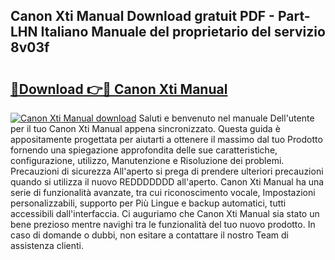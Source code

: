 ## Canon Xti Manual Download gratuit PDF - Part-LHN Italiano Manuale del proprietario del servizio 8v03f

# <h2><a href="http://dfesqu.blite.top/?on=Canon+Xti+Manual">🔗Download 👉🔴 Canon Xti Manual</a></h2>

[![Canon Xti Manual download](https://i.imgur.com/lujVjoI.png)](http://dfesqu.blite.top/?on=Canon+Xti+Manual)
Saluti e benvenuto nel manuale Dell'utente per il tuo Canon Xti Manual appena sincronizzato. Questa guida è appositamente progettata per aiutarti a ottenere il massimo dal tuo Prodotto fornendo una spiegazione approfondita delle sue caratteristiche, configurazione, utilizzo, Manutenzione e Risoluzione dei problemi. Precauzioni di sicurezza All'aperto si prega di prendere ulteriori precauzioni quando si utilizza il nuovo REDDDDDDD all'aperto. Canon Xti Manual ha una serie di funzionalità avanzate, tra cui riconoscimento vocale, Impostazioni personalizzabili, supporto per Più Lingue e backup automatici, tutti accessibili dall'interfaccia. Ci auguriamo che Canon Xti Manual sia stato un bene prezioso mentre navighi tra le funzionalità del tuo nuovo prodotto. In caso di domande o dubbi, non esitare a contattare il nostro Team di assistenza clienti.
